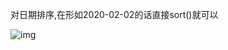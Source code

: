 对日期排序,在形如2020-02-02的话直接sort()就可以





![img](https://cdn.jsdelivr.net/gh/xx025/cloudimg/img/20210213015735.jpeg)